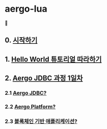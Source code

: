 # aergo-lua

👀

## 0. [시작하기](/md/0.md)

## 1. [Hello World 튜토리얼 따라하기](/md/1.md)

## 2. [Aergo JDBC 과정 1일차](/md/2.md)

### 2.1 [Aergo JDBC?](/md/2_1.md)

### 2.2 [Aergo Platform?](/md/2_2.md)

### 2.3 [블록체인 기반 애플리케이션?](/md/2_3.md)
